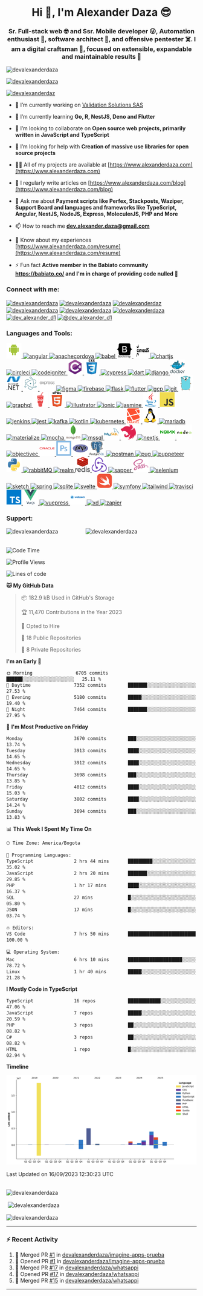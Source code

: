 <h1 align="center">Hi 👋, I'm Alexander Daza 😎</h1>
<h3 align="center">Sr. Full-stack web 🤓 and Ssr. Mobile developer 😜, Automation enthusiast 🥳, software architect 🥸, and offensive pentester ☠️. I am a digital craftsman 🤩, focused on extensible, expandable and maintainable results 🫡</h3>

<p align="left"> <img src="https://komarev.com/ghpvc/?username=devalexanderdaza&label=Profile%20views&color=0e75b6&style=flat" alt="devalexanderdaza" /> </p>

<p align="left"> <a href="https://github.com/ryo-ma/github-profile-trophy"><img src="https://github-profile-trophy.vercel.app/?username=devalexanderdaza" alt="devalexanderdaza" /></a> </p>

<p align="left"> <a href="https://twitter.com/devalexanderdaz" target="blank"><img src="https://img.shields.io/twitter/follow/devalexanderdaz?logo=twitter&style=for-the-badge" alt="devalexanderdaz" /></a> </p>

- 🔭 I’m currently working on [Validation Solutions SAS](https://www.validation.com.co)

- 🌱 I’m currently learning **Go, R, NestJS, Deno and Flutter**

- 👯 I’m looking to collaborate on **Open source web projects, primarily written in JavaScript and TypeScript**

- 🤝 I’m looking for help with **Creation of massive use libraries for open source projects**

- 👨‍💻 All of my projects are available at [https://www.alexanderdaza.com](https://www.alexanderdaza.com)

- 📝 I regularly write articles on [https://www.alexanderdaza.com/blog](https://www.alexanderdaza.com/blog)

- 💬 Ask me about **Payment scripts like Perfex, Stackposts, Waziper, Support Board and languages and frameworks like TypeScript, Angular, NestJS, NodeJS, Express, MoleculerJS, PHP and More**

- 📫 How to reach me **dev.alexander.daza@gmail.com**

- 📄 Know about my experiences [https://www.alexanderdaza.com/resume](https://www.alexanderdaza.com/resume)

- ⚡ Fun fact **Active member in the Babiato community https://babiato.co/ and I'm in charge of providing code nulled 🤪**

<h3 align="left">Connect with me:</h3>
<p align="left">
<a href="https://codepen.io/devalexanderdaza" target="blank"><img align="center" src="https://raw.githubusercontent.com/rahuldkjain/github-profile-readme-generator/master/src/images/icons/Social/codepen.svg" alt="devalexanderdaza" height="30" width="40" /></a>
<a href="https://dev.to/devalexanderdaza" target="blank"><img align="center" src="https://raw.githubusercontent.com/rahuldkjain/github-profile-readme-generator/master/src/images/icons/Social/devto.svg" alt="devalexanderdaza" height="30" width="40" /></a>
<a href="https://twitter.com/devalexanderdaz" target="blank"><img align="center" src="https://raw.githubusercontent.com/rahuldkjain/github-profile-readme-generator/master/src/images/icons/Social/twitter.svg" alt="devalexanderdaz" height="30" width="40" /></a>
<a href="https://linkedin.com/in/devalexanderdaza" target="blank"><img align="center" src="https://raw.githubusercontent.com/rahuldkjain/github-profile-readme-generator/master/src/images/icons/Social/linked-in-alt.svg" alt="devalexanderdaza" height="30" width="40" /></a>
<a href="https://stackoverflow.com/users/devalexanderdaza" target="blank"><img align="center" src="https://raw.githubusercontent.com/rahuldkjain/github-profile-readme-generator/master/src/images/icons/Social/stack-overflow.svg" alt="devalexanderdaza" height="30" width="40" /></a>
<a href="https://codesandbox.com/devalexanderdaza" target="blank"><img align="center" src="https://raw.githubusercontent.com/rahuldkjain/github-profile-readme-generator/master/src/images/icons/Social/codesandbox.svg" alt="devalexanderdaza" height="30" width="40" /></a>
<a href="https://www.hackerrank.com/dev_alexander_d1" target="blank"><img align="center" src="https://raw.githubusercontent.com/rahuldkjain/github-profile-readme-generator/master/src/images/icons/Social/hackerrank.svg" alt="dev_alexander_d1" height="30" width="40" /></a>
<a href="https://www.hackerearth.com/@dev_alexander_d1" target="blank"><img align="center" src="https://raw.githubusercontent.com/rahuldkjain/github-profile-readme-generator/master/src/images/icons/Social/hackerearth.svg" alt="@dev_alexander_d1" height="30" width="40" /></a>
</p>

<h3 align="left">Languages and Tools:</h3>
<p align="left"> <a href="https://developer.android.com" target="_blank" rel="noreferrer"> <img src="https://raw.githubusercontent.com/devicons/devicon/master/icons/android/android-original-wordmark.svg" alt="android" width="40" height="40"/> </a> <a href="https://angular.io" target="_blank" rel="noreferrer"> <img src="https://angular.io/assets/images/logos/angular/angular.svg" alt="angular" width="40" height="40"/> </a> <a href="https://cordova.apache.org/" target="_blank" rel="noreferrer"> <img src="https://www.vectorlogo.zone/logos/apache_cordova/apache_cordova-icon.svg" alt="apachecordova" width="40" height="40"/> </a> <a href="https://babeljs.io/" target="_blank" rel="noreferrer"> <img src="https://www.vectorlogo.zone/logos/babeljs/babeljs-icon.svg" alt="babel" width="40" height="40"/> </a> <a href="https://getbootstrap.com" target="_blank" rel="noreferrer"> <img src="https://raw.githubusercontent.com/devicons/devicon/master/icons/bootstrap/bootstrap-plain-wordmark.svg" alt="bootstrap" width="40" height="40"/> </a> <a href="https://canvasjs.com" target="_blank" rel="noreferrer"> <img src="https://raw.githubusercontent.com/Hardik0307/Hardik0307/master/assets/canvasjs-charts.svg" alt="canvasjs" width="40" height="40"/> </a> <a href="https://www.chartjs.org" target="_blank" rel="noreferrer"> <img src="https://www.chartjs.org/media/logo-title.svg" alt="chartjs" width="40" height="40"/> </a> <a href="https://circleci.com" target="_blank" rel="noreferrer"> <img src="https://www.vectorlogo.zone/logos/circleci/circleci-icon.svg" alt="circleci" width="40" height="40"/> </a> <a href="https://codeigniter.com" target="_blank" rel="noreferrer"> <img src="https://cdn.worldvectorlogo.com/logos/codeigniter.svg" alt="codeigniter" width="40" height="40"/> </a> <a href="https://www.w3schools.com/cs/" target="_blank" rel="noreferrer"> <img src="https://raw.githubusercontent.com/devicons/devicon/master/icons/csharp/csharp-original.svg" alt="csharp" width="40" height="40"/> </a> <a href="https://www.w3schools.com/css/" target="_blank" rel="noreferrer"> <img src="https://raw.githubusercontent.com/devicons/devicon/master/icons/css3/css3-original-wordmark.svg" alt="css3" width="40" height="40"/> </a> <a href="https://www.cypress.io" target="_blank" rel="noreferrer"> <img src="https://raw.githubusercontent.com/simple-icons/simple-icons/6e46ec1fc23b60c8fd0d2f2ff46db82e16dbd75f/icons/cypress.svg" alt="cypress" width="40" height="40"/> </a> <a href="https://dart.dev" target="_blank" rel="noreferrer"> <img src="https://www.vectorlogo.zone/logos/dartlang/dartlang-icon.svg" alt="dart" width="40" height="40"/> </a> <a href="https://www.djangoproject.com/" target="_blank" rel="noreferrer"> <img src="https://cdn.worldvectorlogo.com/logos/django.svg" alt="django" width="40" height="40"/> </a> <a href="https://www.docker.com/" target="_blank" rel="noreferrer"> <img src="https://raw.githubusercontent.com/devicons/devicon/master/icons/docker/docker-original-wordmark.svg" alt="docker" width="40" height="40"/> </a> <a href="https://dotnet.microsoft.com/" target="_blank" rel="noreferrer"> <img src="https://raw.githubusercontent.com/devicons/devicon/master/icons/dot-net/dot-net-original-wordmark.svg" alt="dotnet" width="40" height="40"/> </a> <a href="https://www.electronjs.org" target="_blank" rel="noreferrer"> <img src="https://raw.githubusercontent.com/devicons/devicon/master/icons/electron/electron-original.svg" alt="electron" width="40" height="40"/> </a> <a href="https://expressjs.com" target="_blank" rel="noreferrer"> <img src="https://raw.githubusercontent.com/devicons/devicon/master/icons/express/express-original-wordmark.svg" alt="express" width="40" height="40"/> </a> <a href="https://www.figma.com/" target="_blank" rel="noreferrer"> <img src="https://www.vectorlogo.zone/logos/figma/figma-icon.svg" alt="figma" width="40" height="40"/> </a> <a href="https://firebase.google.com/" target="_blank" rel="noreferrer"> <img src="https://www.vectorlogo.zone/logos/firebase/firebase-icon.svg" alt="firebase" width="40" height="40"/> </a> <a href="https://flask.palletsprojects.com/" target="_blank" rel="noreferrer"> <img src="https://www.vectorlogo.zone/logos/pocoo_flask/pocoo_flask-icon.svg" alt="flask" width="40" height="40"/> </a> <a href="https://flutter.dev" target="_blank" rel="noreferrer"> <img src="https://www.vectorlogo.zone/logos/flutterio/flutterio-icon.svg" alt="flutter" width="40" height="40"/> </a> <a href="https://cloud.google.com" target="_blank" rel="noreferrer"> <img src="https://www.vectorlogo.zone/logos/google_cloud/google_cloud-icon.svg" alt="gcp" width="40" height="40"/> </a> <a href="https://git-scm.com/" target="_blank" rel="noreferrer"> <img src="https://www.vectorlogo.zone/logos/git-scm/git-scm-icon.svg" alt="git" width="40" height="40"/> </a> <a href="https://golang.org" target="_blank" rel="noreferrer"> <img src="https://raw.githubusercontent.com/devicons/devicon/master/icons/go/go-original.svg" alt="go" width="40" height="40"/> </a> <a href="https://graphql.org" target="_blank" rel="noreferrer"> <img src="https://www.vectorlogo.zone/logos/graphql/graphql-icon.svg" alt="graphql" width="40" height="40"/> </a> <a href="https://gulpjs.com" target="_blank" rel="noreferrer"> <img src="https://raw.githubusercontent.com/devicons/devicon/master/icons/gulp/gulp-plain.svg" alt="gulp" width="40" height="40"/> </a> <a href="https://www.w3.org/html/" target="_blank" rel="noreferrer"> <img src="https://raw.githubusercontent.com/devicons/devicon/master/icons/html5/html5-original-wordmark.svg" alt="html5" width="40" height="40"/> </a> <a href="https://www.adobe.com/in/products/illustrator.html" target="_blank" rel="noreferrer"> <img src="https://www.vectorlogo.zone/logos/adobe_illustrator/adobe_illustrator-icon.svg" alt="illustrator" width="40" height="40"/> </a> <a href="https://ionicframework.com" target="_blank" rel="noreferrer"> <img src="https://upload.wikimedia.org/wikipedia/commons/d/d1/Ionic_Logo.svg" alt="ionic" width="40" height="40"/> </a> <a href="https://jasmine.github.io/" target="_blank" rel="noreferrer"> <img src="https://www.vectorlogo.zone/logos/jasmine/jasmine-icon.svg" alt="jasmine" width="40" height="40"/> </a> <a href="https://www.java.com" target="_blank" rel="noreferrer"> <img src="https://raw.githubusercontent.com/devicons/devicon/master/icons/java/java-original.svg" alt="java" width="40" height="40"/> </a> <a href="https://developer.mozilla.org/en-US/docs/Web/JavaScript" target="_blank" rel="noreferrer"> <img src="https://raw.githubusercontent.com/devicons/devicon/master/icons/javascript/javascript-original.svg" alt="javascript" width="40" height="40"/> </a> <a href="https://www.jenkins.io" target="_blank" rel="noreferrer"> <img src="https://www.vectorlogo.zone/logos/jenkins/jenkins-icon.svg" alt="jenkins" width="40" height="40"/> </a> <a href="https://jestjs.io" target="_blank" rel="noreferrer"> <img src="https://www.vectorlogo.zone/logos/jestjsio/jestjsio-icon.svg" alt="jest" width="40" height="40"/> </a> <a href="https://kafka.apache.org/" target="_blank" rel="noreferrer"> <img src="https://www.vectorlogo.zone/logos/apache_kafka/apache_kafka-icon.svg" alt="kafka" width="40" height="40"/> </a> <a href="https://kotlinlang.org" target="_blank" rel="noreferrer"> <img src="https://www.vectorlogo.zone/logos/kotlinlang/kotlinlang-icon.svg" alt="kotlin" width="40" height="40"/> </a> <a href="https://kubernetes.io" target="_blank" rel="noreferrer"> <img src="https://www.vectorlogo.zone/logos/kubernetes/kubernetes-icon.svg" alt="kubernetes" width="40" height="40"/> </a> <a href="https://laravel.com/" target="_blank" rel="noreferrer"> <img src="https://raw.githubusercontent.com/devicons/devicon/master/icons/laravel/laravel-plain-wordmark.svg" alt="laravel" width="40" height="40"/> </a> <a href="https://www.linux.org/" target="_blank" rel="noreferrer"> <img src="https://raw.githubusercontent.com/devicons/devicon/master/icons/linux/linux-original.svg" alt="linux" width="40" height="40"/> </a> <a href="https://mariadb.org/" target="_blank" rel="noreferrer"> <img src="https://www.vectorlogo.zone/logos/mariadb/mariadb-icon.svg" alt="mariadb" width="40" height="40"/> </a> <a href="https://materializecss.com/" target="_blank" rel="noreferrer"> <img src="https://raw.githubusercontent.com/prplx/svg-logos/5585531d45d294869c4eaab4d7cf2e9c167710a9/svg/materialize.svg" alt="materialize" width="40" height="40"/> </a> <a href="https://mochajs.org" target="_blank" rel="noreferrer"> <img src="https://www.vectorlogo.zone/logos/mochajs/mochajs-icon.svg" alt="mocha" width="40" height="40"/> </a> <a href="https://www.mongodb.com/" target="_blank" rel="noreferrer"> <img src="https://raw.githubusercontent.com/devicons/devicon/master/icons/mongodb/mongodb-original-wordmark.svg" alt="mongodb" width="40" height="40"/> </a> <a href="https://www.microsoft.com/en-us/sql-server" target="_blank" rel="noreferrer"> <img src="https://www.svgrepo.com/show/303229/microsoft-sql-server-logo.svg" alt="mssql" width="40" height="40"/> </a> <a href="https://www.mysql.com/" target="_blank" rel="noreferrer"> <img src="https://raw.githubusercontent.com/devicons/devicon/master/icons/mysql/mysql-original-wordmark.svg" alt="mysql" width="40" height="40"/> </a> <a href="https://nestjs.com/" target="_blank" rel="noreferrer"> <img src="https://raw.githubusercontent.com/devicons/devicon/master/icons/nestjs/nestjs-plain.svg" alt="nestjs" width="40" height="40"/> </a> <a href="https://nextjs.org/" target="_blank" rel="noreferrer"> <img src="https://cdn.worldvectorlogo.com/logos/nextjs-2.svg" alt="nextjs" width="40" height="40"/> </a> <a href="https://www.nginx.com" target="_blank" rel="noreferrer"> <img src="https://raw.githubusercontent.com/devicons/devicon/master/icons/nginx/nginx-original.svg" alt="nginx" width="40" height="40"/> </a> <a href="https://nodejs.org" target="_blank" rel="noreferrer"> <img src="https://raw.githubusercontent.com/devicons/devicon/master/icons/nodejs/nodejs-original-wordmark.svg" alt="nodejs" width="40" height="40"/> </a> <a href="https://developer.apple.com/library/archive/documentation/Cocoa/Conceptual/ProgrammingWithObjectiveC/Introduction/Introduction.html" target="_blank" rel="noreferrer"> <img src="https://www.vectorlogo.zone/logos/apple_objectivec/apple_objectivec-icon.svg" alt="objectivec" width="40" height="40"/> </a> <a href="https://www.oracle.com/" target="_blank" rel="noreferrer"> <img src="https://raw.githubusercontent.com/devicons/devicon/master/icons/oracle/oracle-original.svg" alt="oracle" width="40" height="40"/> </a> <a href="https://www.photoshop.com/en" target="_blank" rel="noreferrer"> <img src="https://raw.githubusercontent.com/devicons/devicon/master/icons/photoshop/photoshop-line.svg" alt="photoshop" width="40" height="40"/> </a> <a href="https://www.php.net" target="_blank" rel="noreferrer"> <img src="https://raw.githubusercontent.com/devicons/devicon/master/icons/php/php-original.svg" alt="php" width="40" height="40"/> </a> <a href="https://www.postgresql.org" target="_blank" rel="noreferrer"> <img src="https://raw.githubusercontent.com/devicons/devicon/master/icons/postgresql/postgresql-original-wordmark.svg" alt="postgresql" width="40" height="40"/> </a> <a href="https://postman.com" target="_blank" rel="noreferrer"> <img src="https://www.vectorlogo.zone/logos/getpostman/getpostman-icon.svg" alt="postman" width="40" height="40"/> </a> <a href="https://pugjs.org" target="_blank" rel="noreferrer"> <img src="https://cdn.worldvectorlogo.com/logos/pug.svg" alt="pug" width="40" height="40"/> </a> <a href="https://github.com/puppeteer/puppeteer" target="_blank" rel="noreferrer"> <img src="https://www.vectorlogo.zone/logos/pptrdev/pptrdev-official.svg" alt="puppeteer" width="40" height="40"/> </a> <a href="https://www.python.org" target="_blank" rel="noreferrer"> <img src="https://raw.githubusercontent.com/devicons/devicon/master/icons/python/python-original.svg" alt="python" width="40" height="40"/> </a> <a href="https://www.rabbitmq.com" target="_blank" rel="noreferrer"> <img src="https://www.vectorlogo.zone/logos/rabbitmq/rabbitmq-icon.svg" alt="rabbitMQ" width="40" height="40"/> </a> <a href="https://realm.io/" target="_blank" rel="noreferrer"> <img src="https://raw.githubusercontent.com/bestofjs/bestofjs-webui/8665e8c267a0215f3159df28b33c365198101df5/public/logos/realm.svg" alt="realm" width="40" height="40"/> </a> <a href="https://redis.io" target="_blank" rel="noreferrer"> <img src="https://raw.githubusercontent.com/devicons/devicon/master/icons/redis/redis-original-wordmark.svg" alt="redis" width="40" height="40"/> </a> <a href="https://redux.js.org" target="_blank" rel="noreferrer"> <img src="https://raw.githubusercontent.com/devicons/devicon/master/icons/redux/redux-original.svg" alt="redux" width="40" height="40"/> </a> <a href="https://sapper.svelte.dev/" target="_blank" rel="noreferrer"> <img src="https://raw.githubusercontent.com/bestofjs/bestofjs-webui/master/public/logos/sapper.svg" alt="sapper" width="40" height="40"/> </a> <a href="https://sass-lang.com" target="_blank" rel="noreferrer"> <img src="https://raw.githubusercontent.com/devicons/devicon/master/icons/sass/sass-original.svg" alt="sass" width="40" height="40"/> </a> <a href="https://www.selenium.dev" target="_blank" rel="noreferrer"> <img src="https://raw.githubusercontent.com/detain/svg-logos/780f25886640cef088af994181646db2f6b1a3f8/svg/selenium-logo.svg" alt="selenium" width="40" height="40"/> </a> <a href="https://www.sketch.com/" target="_blank" rel="noreferrer"> <img src="https://www.vectorlogo.zone/logos/sketchapp/sketchapp-icon.svg" alt="sketch" width="40" height="40"/> </a> <a href="https://spring.io/" target="_blank" rel="noreferrer"> <img src="https://www.vectorlogo.zone/logos/springio/springio-icon.svg" alt="spring" width="40" height="40"/> </a> <a href="https://www.sqlite.org/" target="_blank" rel="noreferrer"> <img src="https://www.vectorlogo.zone/logos/sqlite/sqlite-icon.svg" alt="sqlite" width="40" height="40"/> </a> <a href="https://svelte.dev" target="_blank" rel="noreferrer"> <img src="https://upload.wikimedia.org/wikipedia/commons/1/1b/Svelte_Logo.svg" alt="svelte" width="40" height="40"/> </a> <a href="https://developer.apple.com/swift/" target="_blank" rel="noreferrer"> <img src="https://raw.githubusercontent.com/devicons/devicon/master/icons/swift/swift-original.svg" alt="swift" width="40" height="40"/> </a> <a href="https://symfony.com" target="_blank" rel="noreferrer"> <img src="https://symfony.com/logos/symfony_black_03.svg" alt="symfony" width="40" height="40"/> </a> <a href="https://tailwindcss.com/" target="_blank" rel="noreferrer"> <img src="https://www.vectorlogo.zone/logos/tailwindcss/tailwindcss-icon.svg" alt="tailwind" width="40" height="40"/> </a> <a href="https://travis-ci.org" target="_blank" rel="noreferrer"> <img src="https://www.vectorlogo.zone/logos/travis-ci/travis-ci-icon.svg" alt="travisci" width="40" height="40"/> </a> <a href="https://www.typescriptlang.org/" target="_blank" rel="noreferrer"> <img src="https://raw.githubusercontent.com/devicons/devicon/master/icons/typescript/typescript-original.svg" alt="typescript" width="40" height="40"/> </a> <a href="https://vuejs.org/" target="_blank" rel="noreferrer"> <img src="https://raw.githubusercontent.com/devicons/devicon/master/icons/vuejs/vuejs-original-wordmark.svg" alt="vuejs" width="40" height="40"/> </a> <a href="https://vuepress.vuejs.org/" target="_blank" rel="noreferrer"> <img src="https://raw.githubusercontent.com/AliasIO/wappalyzer/master/src/drivers/webextension/images/icons/VuePress.svg" alt="vuepress" width="40" height="40"/> </a> <a href="https://webpack.js.org" target="_blank" rel="noreferrer"> <img src="https://raw.githubusercontent.com/devicons/devicon/d00d0969292a6569d45b06d3f350f463a0107b0d/icons/webpack/webpack-original-wordmark.svg" alt="webpack" width="40" height="40"/> </a> <a href="https://www.adobe.com/products/xd.html" target="_blank" rel="noreferrer"> <img src="https://cdn.worldvectorlogo.com/logos/adobe-xd.svg" alt="xd" width="40" height="40"/> </a> <a href="https://zapier.com" target="_blank" rel="noreferrer"> <img src="https://www.vectorlogo.zone/logos/zapier/zapier-icon.svg" alt="zapier" width="40" height="40"/> </a> </p>

<h3 align="left">Support:</h3>
<p><a href="https://www.buymeacoffee.com/devalexanderdaza"> <img align="left" src="https://cdn.buymeacoffee.com/buttons/v2/default-yellow.png" height="50" width="210" alt="devalexanderdaza" /></a><a href="https://ko-fi.com/devalexanderdaza"> <img align="left" src="https://cdn.ko-fi.com/cdn/kofi3.png?v=3" height="50" width="210" alt="devalexanderdaza" /></a></p><br><br>

<!--START_SECTION:waka-->
![Code Time](http://img.shields.io/badge/Code%20Time-865%20hrs%205%20mins-blue)

![Profile Views](http://img.shields.io/badge/Profile%20Views-3-blue)

![Lines of code](https://img.shields.io/badge/From%20Hello%20World%20I%27ve%20Written-35.1%20million%20lines%20of%20code-blue)

**🐱 My GitHub Data** 

> 📦 182.9 kB Used in GitHub's Storage 
 > 
> 🏆 11,470 Contributions in the Year 2023
 > 
> 💼 Opted to Hire
 > 
> 📜 18 Public Repositories 
 > 
> 🔑 8 Private Repositories 
 > 
**I'm an Early 🐤** 

```text
🌞 Morning                6705 commits        ██████░░░░░░░░░░░░░░░░░░░   25.11 % 
🌆 Daytime                7352 commits        ███████░░░░░░░░░░░░░░░░░░   27.53 % 
🌃 Evening                5180 commits        █████░░░░░░░░░░░░░░░░░░░░   19.40 % 
🌙 Night                  7464 commits        ███████░░░░░░░░░░░░░░░░░░   27.95 % 
```
📅 **I'm Most Productive on Friday** 

```text
Monday                   3670 commits        ███░░░░░░░░░░░░░░░░░░░░░░   13.74 % 
Tuesday                  3913 commits        ████░░░░░░░░░░░░░░░░░░░░░   14.65 % 
Wednesday                3912 commits        ████░░░░░░░░░░░░░░░░░░░░░   14.65 % 
Thursday                 3698 commits        ███░░░░░░░░░░░░░░░░░░░░░░   13.85 % 
Friday                   4012 commits        ████░░░░░░░░░░░░░░░░░░░░░   15.03 % 
Saturday                 3802 commits        ████░░░░░░░░░░░░░░░░░░░░░   14.24 % 
Sunday                   3694 commits        ███░░░░░░░░░░░░░░░░░░░░░░   13.83 % 
```


📊 **This Week I Spent My Time On** 

```text
🕑︎ Time Zone: America/Bogota

💬 Programming Languages: 
TypeScript               2 hrs 44 mins       █████████░░░░░░░░░░░░░░░░   35.02 % 
JavaScript               2 hrs 20 mins       ███████░░░░░░░░░░░░░░░░░░   29.85 % 
PHP                      1 hr 17 mins        ████░░░░░░░░░░░░░░░░░░░░░   16.37 % 
SQL                      27 mins             █░░░░░░░░░░░░░░░░░░░░░░░░   05.80 % 
JSON                     17 mins             █░░░░░░░░░░░░░░░░░░░░░░░░   03.74 % 

🔥 Editors: 
VS Code                  7 hrs 50 mins       █████████████████████████   100.00 % 

💻 Operating System: 
Mac                      6 hrs 10 mins       ████████████████████░░░░░   78.72 % 
Linux                    1 hr 40 mins        █████░░░░░░░░░░░░░░░░░░░░   21.28 % 
```

**I Mostly Code in TypeScript** 

```text
TypeScript               16 repos            ████████████░░░░░░░░░░░░░   47.06 % 
JavaScript               7 repos             █████░░░░░░░░░░░░░░░░░░░░   20.59 % 
PHP                      3 repos             ██░░░░░░░░░░░░░░░░░░░░░░░   08.82 % 
C#                       3 repos             ██░░░░░░░░░░░░░░░░░░░░░░░   08.82 % 
HTML                     1 repo              █░░░░░░░░░░░░░░░░░░░░░░░░   02.94 % 
```



**Timeline**

![Lines of Code chart](https://raw.githubusercontent.com/devalexanderdaza/devalexanderdaza/main/assets/bar_graph.png)


 Last Updated on 16/09/2023 12:30:23 UTC
<!--END_SECTION:waka-->

<p>
<br><img align="center" src="https://github-readme-stats.vercel.app/api/top-langs?username=devalexanderdaza&show_icons=true&theme=dark&locale=en&layout=compact" alt="devalexanderdaza" /></p>

<p>&nbsp;<img align="center" src="https://github-readme-stats.vercel.app/api?username=devalexanderdaza&show_icons=true&theme=dark&locale=en" alt="devalexanderdaza" /></p>

<p><img align="center" src="https://github-readme-streak-stats.herokuapp.com/?user=devalexanderdaza&theme=dark" alt="devalexanderdaza" /></p>

---

### ⚡ Recent Activity

<!--START_SECTION:activity-->
1. 🎉 Merged PR [#1](https://github.com/devalexanderdaza/imagine-apps-prueba/pull/1) in [devalexanderdaza/imagine-apps-prueba](https://github.com/devalexanderdaza/imagine-apps-prueba)
2. 💪 Opened PR [#1](https://github.com/devalexanderdaza/imagine-apps-prueba/pull/1) in [devalexanderdaza/imagine-apps-prueba](https://github.com/devalexanderdaza/imagine-apps-prueba)
3. 🎉 Merged PR [#17](https://github.com/devalexanderdaza/whatsappi/pull/17) in [devalexanderdaza/whatsappi](https://github.com/devalexanderdaza/whatsappi)
4. 💪 Opened PR [#17](https://github.com/devalexanderdaza/whatsappi/pull/17) in [devalexanderdaza/whatsappi](https://github.com/devalexanderdaza/whatsappi)
5. 🎉 Merged PR [#15](https://github.com/devalexanderdaza/whatsappi/pull/15) in [devalexanderdaza/whatsappi](https://github.com/devalexanderdaza/whatsappi)
<!--END_SECTION:activity-->

---
